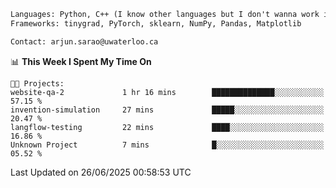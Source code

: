```txt
Languages: Python, C++ (I know other languages but I don't wanna work in em)
Frameworks: tinygrad, PyTorch, sklearn, NumPy, Pandas, Matplotlib

Contact: arjun.sarao@uwaterloo.ca
```

<!--START_SECTION:waka-->
📊 **This Week I Spent My Time On** 

```text
🐱‍💻 Projects: 
website-qa-2             1 hr 16 mins        ██████████████░░░░░░░░░░░   57.15 % 
invention-simulation     27 mins             █████░░░░░░░░░░░░░░░░░░░░   20.47 % 
langflow-testing         22 mins             ████░░░░░░░░░░░░░░░░░░░░░   16.86 % 
Unknown Project          7 mins              █░░░░░░░░░░░░░░░░░░░░░░░░   05.52 % 
```


 Last Updated on 26/06/2025 00:58:53 UTC
<!--END_SECTION:waka-->
